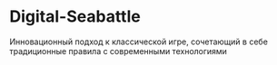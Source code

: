 # Digital-Seabattle
Инновационный подход к классической игре, сочетающий в себе традиционные правила с современными технологиями

